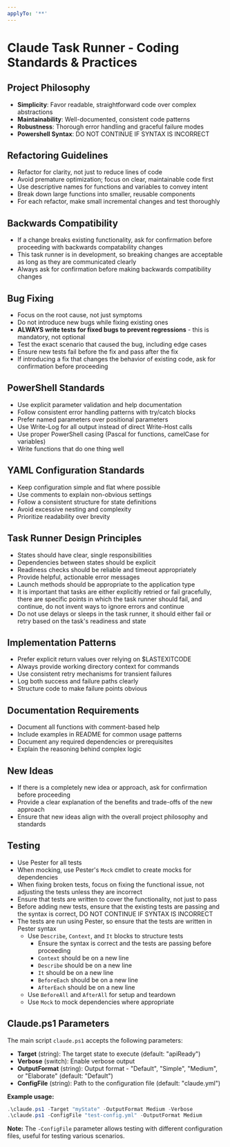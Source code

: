 ```yaml
---
applyTo: '**'
---
```

# Claude Task Runner - Coding Standards & Practices

## Project Philosophy
- **Simplicity**: Favor readable, straightforward code over complex abstractions
- **Maintainability**: Well-documented, consistent code patterns
- **Robustness**: Thorough error handling and graceful failure modes
- **Powershell Syntax**: DO NOT CONTINUE IF SYNTAX IS INCORRECT

## Refactoring Guidelines
- Refactor for clarity, not just to reduce lines of code
- Avoid premature optimization; focus on clear, maintainable code first
- Use descriptive names for functions and variables to convey intent
- Break down large functions into smaller, reusable components
- For each refactor, make small incremental changes and test thoroughly

## Backwards Compatibility
- If a change breaks existing functionality, ask for confirmation before proceeding with backwards compatability changes
- This task runner is in development, so breaking changes are acceptable as long as they are communicated clearly
- Always ask for confirmation before making backwards compatibility changes

## Bug Fixing
- Focus on the root cause, not just symptoms
- Do not introduce new bugs while fixing existing ones
- **ALWAYS write tests for fixed bugs to prevent regressions** - this is mandatory, not optional
- Test the exact scenario that caused the bug, including edge cases
- Ensure new tests fail before the fix and pass after the fix
- If introducing a fix that changes the behavior of existing code, ask for confirmation before proceeding

## PowerShell Standards
- Use explicit parameter validation and help documentation
- Follow consistent error handling patterns with try/catch blocks
- Prefer named parameters over positional parameters
- Use Write-Log for all output instead of direct Write-Host calls
- Use proper PowerShell casing (Pascal for functions, camelCase for variables)
- Write functions that do one thing well

## YAML Configuration Standards
- Keep configuration simple and flat where possible
- Use comments to explain non-obvious settings
- Follow a consistent structure for state definitions
- Avoid excessive nesting and complexity
- Prioritize readability over brevity

## Task Runner Design Principles
- States should have clear, single responsibilities
- Dependencies between states should be explicit
- Readiness checks should be reliable and timeout appropriately
- Provide helpful, actionable error messages
- Launch methods should be appropriate to the application type
- It is important that tasks are either explicitly retried or fail gracefully, there are specific points in which the task runner should fail, and continue, do not invent ways to ignore errors and continue
- Do not use delays or sleeps in the task runner, it should either fail or retry based on the task's readiness and state

## Implementation Patterns
- Prefer explicit return values over relying on $LASTEXITCODE
- Always provide working directory context for commands
- Use consistent retry mechanisms for transient failures
- Log both success and failure paths clearly
- Structure code to make failure points obvious

## Documentation Requirements
- Document all functions with comment-based help
- Include examples in README for common usage patterns
- Document any required dependencies or prerequisites
- Explain the reasoning behind complex logic

## New Ideas
- If there is a completely new idea or approach, ask for confirmation before proceeding
- Provide a clear explanation of the benefits and trade-offs of the new approach
- Ensure that new ideas align with the overall project philosophy and standards

## Testing
- Use Pester for all tests
- When mocking, use Pester's `Mock` cmdlet to create mocks for dependencies
- When fixing broken tests, focus on fixing the functional issue, not adjusting the tests unless they are incorrect
- Ensure that tests are written to cover the functionality, not just to pass
- Before adding new tests, ensure that the existing tests are passing and the syntax is correct, DO NOT CONTINUE IF SYNTAX IS INCORRECT
- The tests are run using Pester, so ensure that the tests are written in Pester syntax
  - Use `Describe`, `Context`, and `It` blocks to structure tests
    - Ensure the syntax is correct and the tests are passing before proceeding
    - `Context` should be on a new line
    - `Describe` should be on a new line
    - `It` should be on a new line
    - `BeforeEach` should be on a new line
    - `AfterEach` should be on a new line
  - Use `BeforeAll` and `AfterAll` for setup and teardown
  - Use `Mock` to mock dependencies where appropriate

## Claude.ps1 Parameters
The main script `claude.ps1` accepts the following parameters:
- **Target** (string): The target state to execute (default: "apiReady")
- **Verbose** (switch): Enable verbose output
- **OutputFormat** (string): Output format - "Default", "Simple", "Medium", or "Elaborate" (default: "Default")
- **ConfigFile** (string): Path to the configuration file (default: "claude.yml")

**Example usage:**
```powershell
.\claude.ps1 -Target "myState" -OutputFormat Medium -Verbose
.\claude.ps1 -ConfigFile "test-config.yml" -OutputFormat Medium
```

**Note:** The `-ConfigFile` parameter allows testing with different configuration files, useful for testing various scenarios.
